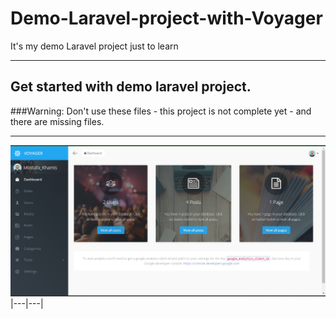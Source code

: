 # Demo-Laravel-project-with-Voyager
It's my demo Laravel project just to learn
___
## Get started with demo laravel project.
###Warning: Don't use these files - this project is not complete yet - and there are missing files.
___
![screenshot](https://github.com/mstf-ai/img-folder/blob/main/Screenshot%202023-04-25%20032407.png?raw=true) 
|---|---|
